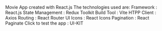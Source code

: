 Movie App created with React.js
The technologies used are:
Framework : React.js
State Management : Redux Toolkit
Build Tool : Vite
HTPP Client : Axios
Routing : React Router
UI Icons : React Icons
Pagination : React Paginate
Click to test the app : UI-KIT
